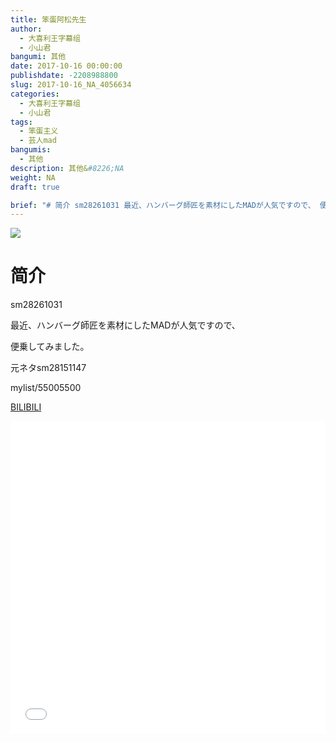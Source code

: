 ```yaml
---
title: 笨蛋阿松先生
author: 
  - 大喜利王字幕组
  - 小山君
bangumi: 其他
date: 2017-10-16 00:00:00
publishdate: -2208988800
slug: 2017-10-16_NA_4056634
categories: 
  - 大喜利王字幕组
  - 小山君
tags: 
  - 笨蛋主义
  - 芸人mad
bangumis: 
  - 其他
description: 其他&#8226;NA
weight: NA
draft: true

brief: "# 简介 sm28261031 最近、ハンバーグ師匠を素材にしたMADが人気ですので、 便乗してみました。 元ネタsm28151147 mylist/55005500"
---
```


![](https://i.imgur.com/mH9Grx0.jpg)

# 简介  
sm28261031 


最近、ハンバーグ師匠を素材にしたMADが人気ですので、


便乗してみました。





元ネタsm28151147





mylist/55005500

  [BILIBILI](https://www.bilibili.com/video/av4056634/)


<div class="vcontainer">  <iframe class='video' src="//www.bilibili.com/blackboard/player.html?aid=4056634" width="100%" height="500" frameborder="0" allowfullscreen="allowfullscreen"></iframe></div>
